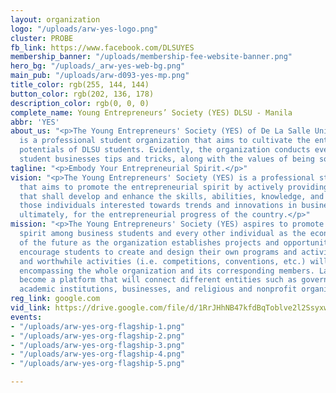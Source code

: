 ```yaml
---
layout: organization
logo: "/uploads/arw-yes-logo.png"
cluster: PROBE
fb_link: https://www.facebook.com/DLSUYES
membership_banner: "/uploads/membership-fee-website-banner.png"
hero_bg: "/uploads/_arw-yes-web-bg.png"
main_pub: "/uploads/arw-d093-yes-mp.png"
title_color: rgb(255, 144, 144)
button_color: rgb(202, 136, 178)
description_color: rgb(0, 0, 0)
complete_name: Young Entrepreneurs’ Society (YES) DLSU - Manila
abbr: 'YES'
about_us: "<p>The Young Entrepreneurs' Society (YES) of De La Salle University - Manila
  is a professional student organization that aims to cultivate the entrepreneurial
  potentials of DLSU students. Evidently, the organization conducts events that teach
  student businesses tips and tricks, along with the values of being socially responsible.</p>"
tagline: "<p>Embody Your Entrepreneurial Spirit.</p>"
vision: "<p>The Young Entrepreneurs' Society (YES) is a professional student organization
  that aims to promote the entrepreneurial spirit by actively providing activities
  that shall develop and enhance the skills, abilities, knowledge, and character of
  those individuals interested towards trends and innovations in business and industry;
  ultimately, for the entrepreneurial progress of the country.</p>"
mission: "<p>The Young Entrepreneurs' Society (YES) aspires to promote the entrepreneurial
  spirit among business students and every other individual as the economic heroes
  of the future as the organization establishes projects and opportunities that would
  encourage students to create and design their own programs and activities. Competitive
  and worthwhile activities (i.e. competitions, conventions, etc.) will be facilitated
  encompassing the whole organization and its corresponding members. Lastly is to
  become a platform that will connect different entities such as government agencies,
  academic institutions, businesses, and religious and nonprofit organizations.</p>"
reg_link: google.com
vid_link: https://drive.google.com/file/d/1RrJHhNB47kfdBqToblve2l2SsyxwwZja/preview
events:
- "/uploads/arw-yes-org-flagship-1.png"
- "/uploads/arw-yes-org-flagship-2.png"
- "/uploads/arw-yes-org-flagship-3.png"
- "/uploads/arw-yes-org-flagship-4.png"
- "/uploads/arw-yes-org-flagship-5.png"

---
```

